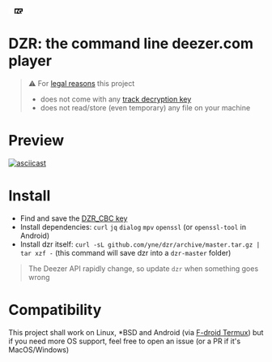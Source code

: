 ![dzr logo](.github/.logo.svg)

# DZR: the command line deezer.com player

> ⚠️ For [legal reasons](https://github.com/github/dmca/blob/master/2021/02/2021-02-10-deezer.md) this project
> - does not come with any [track decryption key](https://github.com/yne/dzr/wiki)
> - does not read/store (even temporary) any file on your machine

# Preview
[![asciicast](https://asciinema.org/a/406758.svg)](https://asciinema.org/a/406758)

# Install
- Find and save the [DZR_CBC key](https://github.com/yne/dzr/wiki)
- Install dependencies: `curl` `jq` `dialog` `mpv` `openssl` (or `openssl-tool` in Android)
- Install dzr itself: `curl -sL github.com/yne/dzr/archive/master.tar.gz | tar xzf -` (this command will save dzr into a `dzr-master` folder)

> The Deezer API rapidly change, so update `dzr` when something goes wrong

# Compatibility

This project shall work on Linux, *BSD and Android (via [F-droid Termux](https://termux.com/)) but if you need more OS support, feel free to open an issue (or a PR if it's MacOS/Windows)
